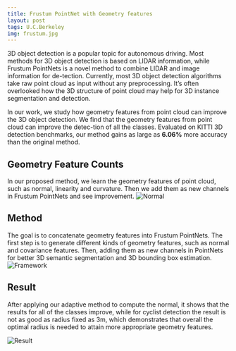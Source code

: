 ```yaml
---
title: Frustum PointNet with Geometry features
layout: post
tags: U.C.Berkeley
img: frustum.jpg
---
```

3D object detection is a popular topic for autonomous driving. Most methods for 3D object detection is based on LIDAR information, while Frustum PointNets is a novel method to combine LIDAR and image information for de-tection. Currently, most 3D object detection algorithms take raw point cloud as input without any preprocessing. It’s often overlooked how the 3D structure of point cloud may help for 3D instance segmentation and detection. 

In our work, we study how geometry features from point cloud can improve the 3D object detection. We find that the geometry features from point cloud can improve the detec-tion of all the classes. Evaluated on KITTI 3D detection benchmarks, our method gains as large as __6.06%__ more accuracy than the original method.

## Geometry Feature Counts
In our proposed method, we learn the geometry features of point cloud, such as normal, linearity and curvature. Then we add them as new channels in Frustum PointNets and see improvement.
![Normal]({{site.baseurl}}/assets/img/normal.png)

## Method
The goal is to concatenate geometry features into Frustum PointNets. The first step is to generate different kinds of geometry features, such as normal and covariance features. Then, adding them as new channels in PointNets for better 3D semantic segmentation and 3D bounding box estimation.
![Framework]({{site.baseurl}}/assets/img/framework_f.png)

## Result
 After applying our adaptive method to compute the normal, it shows that the results for all of the classes improve, while for cyclist detection the result is not as good as radius fixed as 3m, which demonstrates that overall the optimal radius is needed to attain more appropriate geometry features.

![Result]({{site.baseurl}}/assets/img/result.png)